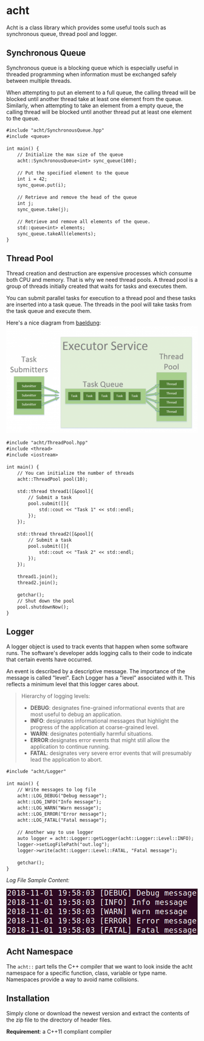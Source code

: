 # acht

Acht is a class library which provides some useful tools such as synchronous queue, thread pool and logger.

## Synchronous Queue

Synchronous queue is a blocking queue which is especially useful in threaded programming when information must be exchanged safely between multiple threads. 

When attempting to put an element to a full queue, the calling thread will be blocked until another thread take at least one element from the queue. Similarly, when attempting to take an element from a empty queue, the calling thread will be blocked until another thread put at least one element to the queue.

```
#include "acht/SynchronousQueue.hpp"
#include <queue>

int main() {
    // Initialize the max size of the queue
    acht::SynchronousQueue<int> sync_queue(100);
    
    // Put the specified element to the queue
    int i = 42;
    sync_queue.put(i);
    
    // Retrieve and remove the head of the queue
    int j;
    sync_queue.take(j);
    
    // Retrieve and remove all elements of the queue.
    std::queue<int> elements;
    sync_queue.takeAll(elements);
}
```

## Thread Pool

Thread creation and destruction are expensive processes which consume both CPU and memory. That is why we need thread pools. A thread pool is a group of threads initially created that waits for tasks and executes them. 

You can submit parallel tasks for execution to a thread pool and these tasks are inserted into a task queue. The threads in the pool will take tasks from the task queue and execute them. 

Here's a nice diagram from [baeldung][1]:
![Thread Pool][2]

```
#include "acht/ThreadPool.hpp"
#include <thread>
#include <iostream>

int main() {
    // You can initialize the number of threads
    acht::ThreadPool pool(10);
    
    std::thread thread1([&pool]{
        // Submit a task
        pool.submit([]{
            std::cout << "Task 1" << std::endl;
        });
    });
    
    std::thread thread2([&pool]{
        // Submit a task
        pool.submit([]{
            std::cout << "Task 2" << std::endl;
        });
    });

    thread1.join();
    thread2.join();
    
    getchar();
    // Shut down the pool
    pool.shutdownNow();
}
```

## Logger

A logger object is used to track events that happen when some software runs. The software's developer adds logging calls to their code to indicate that certain events have occurred. 

An event is described by a descriptive message. The importance of the message is called "level". Each Logger has a "level" associated with it. This reflects a minimum level that this logger cares about. 

>  Hierarchy of logging levels:
> -  **DEBUG**: designates fine-grained informational events that  are most useful to debug an application.
>  - **INFO**: designates informational messages that highlight the progress of the application at coarse-grained level.
>  - **WARN**: designates potentially harmful situations.
>  - **ERROR**:designates error events that might still allow the application to continue running.
>  - **FATAL**: designates very severe error events that will presumably lead the application to abort.

```
#include "acht/Logger"

int main() {
    // Write messages to log file
    acht::LOG_DEBUG("Debug message");
    acht::LOG_INFO("Info message");
    acht::LOG_WARN("Warn message");
    acht::LOG_ERROR("Error message");
    acht::LOG_FATAL("Fatal message");
    
    // Another way to use logger
    auto logger = acht::Logger::getLogger(acht::Logger::Level::INFO);
    logger->setLogFilePath("out.log");
    logger->write(acht::Logger::Level::FATAL, "Fatal message");
    
    getchar();
}
```

*Log File Sample Content:*

![Log File Sample Content][3]

## Acht Namespace
The `acht::` part tells the C++ compiler that we want to look inside the acht namespace for a specific function, class, variable or type name. Namespaces provide a way to avoid name collisions.

## Installation
Simply clone or download the newest version and extract the contents of the zip file to the directory of header files.

**Requirement**: a C++11 compliant compiler


  [1]: https://www.baeldung.com/thread-pool-java-and-guava
  [2]: https://github.com/whichxjy/acht/blob/master/images/thread_pool.png
  [3]: https://github.com/whichxjy/acht/blob/master/images/log_file_sample_content.png
